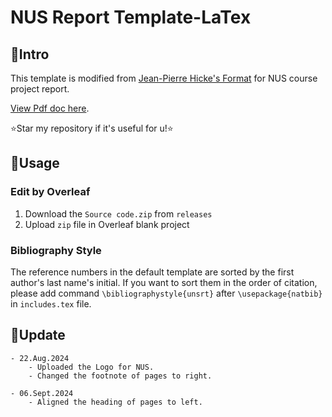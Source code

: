 # NUS Report Template-LaTex

## 📌Intro

This template is modified from [Jean-Pierre Hicke's Format](https://www.overleaf.com/latex/templates/university-of-waterloo-me303-report-format/fvcvbdbfpmmt) for NUS course project report.

[View Pdf doc here](./NUS_Report_Template.pdf).

⭐Star my repository if it's useful for u!⭐

## 🔧Usage

### Edit by Overleaf

1. Download the `Source code.zip` from `releases`
2. Upload `zip` file in Overleaf blank project

### Bibliography Style

The reference numbers in the default template are sorted by the first author's last name's initial. If you want to sort them in the order of citation, please add command `\bibliographystyle{unsrt}` after `\usepackage{natbib}` in `includes.tex` file.

## 📄Update

```
- 22.Aug.2024
	- Uploaded the Logo for NUS.
	- Changed the footnote of pages to right. 

- 06.Sept.2024
	- Aligned the heading of pages to left. 





```

